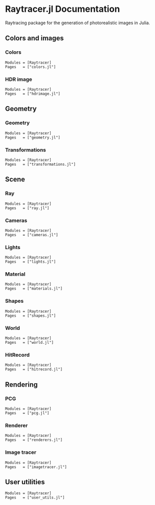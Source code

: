 # Raytracer.jl Documentation

Raytracing package for the generation of photorealistic images in Julia.

## Colors and images

### Colors

```@autodocs
Modules = [Raytracer]
Pages   = ["colors.jl"]
```

### HDR image

```@autodocs
Modules = [Raytracer]
Pages   = ["hdrimage.jl"]
```

## Geometry

### Geometry

```@autodocs
Modules = [Raytracer]
Pages   = ["geometry.jl"]
```

### Transformations

```@autodocs
Modules = [Raytracer]
Pages   = ["transformations.jl"]
```

## Scene

### Ray

```@autodocs
Modules = [Raytracer]
Pages   = ["ray.jl"]
```

### Cameras

```@autodocs
Modules = [Raytracer]
Pages   = ["cameras.jl"]
```

### Lights

```@autodocs
Modules = [Raytracer]
Pages   = ["lights.jl"]
```

### Material

```@autodocs
Modules = [Raytracer]
Pages   = ["materials.jl"]
```

### Shapes

```@autodocs
Modules = [Raytracer]
Pages   = ["shapes.jl"]
```

### World

```@autodocs
Modules = [Raytracer]
Pages   = ["world.jl"]
```

### HitRecord

```@autodocs
Modules = [Raytracer]
Pages   = ["hitrecord.jl"]
```

## Rendering

### PCG

```@autodocs
Modules = [Raytracer]
Pages   = ["pcg.jl"]
```

### Renderer

```@autodocs
Modules = [Raytracer]
Pages   = ["renderers.jl"]
```

### Image tracer

```@autodocs
Modules = [Raytracer]
Pages   = ["imagetracer.jl"]
```

## User utilities

```@autodocs
Modules = [Raytracer]
Pages   = ["user_utils.jl"]
```
